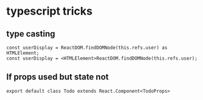 # typescript tricks

## type casting

```
const userDisplay = ReactDOM.findDOMNode(this.refs.user) as HTMLElement;
const userDisplay = <HTMLElement>ReactDOM.findDOMNode(this.refs.user);
```

## If props used but state not

```
export default class Todo extends React.Component<TodoProps>
```
